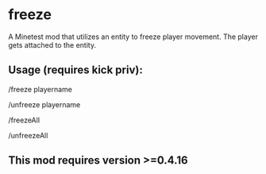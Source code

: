 # freeze

A Minetest mod that utilizes an entity to freeze player movement. The player gets attached to the entity.

## Usage (requires kick priv):

/freeze playername

/unfreeze playername
  
/freezeAll

/unfreezeAll  
  
## This mod requires version >=0.4.16


